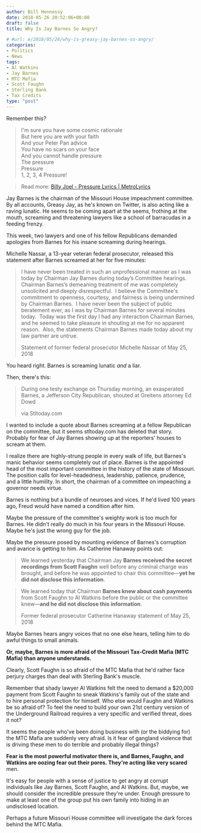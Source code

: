 ```yaml
---
author: Bill Hennessy
date: 2018-05-26 20:52:06+00:00
draft: false
title: Why Is Jay Barnes So Angry?

# #url: e/2018/05/26/why-is-greasy-jay-barnes-so-angry/
categories:
- Politics
- News
tags:
- Al Watkins
- Jay Barnes
- MTC Mafia
- Scott Faughn
- Sterling Bank
- Tax Credits
type: "post"
---
```





Remember this?







> 

> 
> I'm sure you have some cosmic rationale  
But here you are with your faith  
And your Peter Pan advice  
You have no scars on your face  
And you cannot handle pressure  
The pressure  
Pressure  
1, 2, 3, 4 Pressure!  
  

> 
> Read more: [Billy Joel - Pressure Lyrics | MetroLyrics](https://www.metrolyrics.com/pressure-lyrics-billy-joel.html#ixzz5GdmHNfT0) 







Jay Barnes is the chairman of the Missouri House impeachment committee. By all accounts, Greasy Jay, as he's known on Twitter, is also acting like a raving lunatic. He seems to be coming apart at the seems, frothing at the mouth, screaming and threatening lawyers like a school of barracudas in a feeding frenzy.







This week, two lawyers and one of his fellow Republicans demanded apologies from Barnes for his insane screaming during hearings.







Michelle Nassar, a 13-year veteran federal prosecutor, released this statement after Barnes screamed at her for five minutes:







> 

> 
> I have never been treated in such an unprofessional manner as I was today by Chairman Jay Barnes during today’s Committee hearings. Chairman Barnes’s demeaning treatment of me was completely unsolicited and deeply disrespectful.  I believe the Committee's commitment to openness, courtesy, and fairness is being undermined by Chairman Barnes.  I have never been the subject of public beratement ever, as I was by Chairman Barnes for several minutes today.  Today was the first day I had any interaction Chairman Barnes, and he seemed to take pleasure in shouting at me for no apparent reason.  Also, the statements Chairman Barnes made today about my law partner are untrue.
> 
> Statement of former federal prosecutor Michelle Nassar of May 25, 2018







You heard right. Barnes is screaming lunatic *and* a liar. 







Then, there's this:







> 

> 
> During one testy exchange on Thursday morning, an exasperated Barnes, a Jefferson City Republican, shouted at Greitens attorney Ed Dowd
> 
> via Stltoday.com







I wanted to include a quote about Barnes screaming at a fellow Republican on the committee, but it seems stltoday.com has deleted that story. Probably for fear of Jay Barnes showing up at the reporters' houses to scream at them.







I realize there are highly-strung people in every walk of life, but Barnes's manic behavior seems completely out of place. Barnes is the appointed head of the most important committee in the history of the state of Missouri. The position calls for level-headedness, leadership, patience, prudence, and a little humility. In short, the chairman of a committee on impeaching a governor needs virtue.







Barnes is nothing but a bundle of neuroses and vices. If he'd lived 100 years ago, Freud would have named a condition after him.







Maybe the pressure of the committee's weighty work is too much for Barnes. He didn't really do much in his four years in the Missouri House. Maybe he's just the wrong guy for the job. 







Maybe the pressure posed by mounting evidence of Barnes's corruption and avarice is getting to him. As Catherine Hanaway points out:







> 

> 
> We learned yesterday that Chairman Jay **Barnes received the secret recordings from Scott Faughn** well before any criminal charge was brought, and before he was appointed to chair this committee—**yet he did not disclose this information**.
> 
> 

> 
> We learned today that Chairman **Barnes knew about cash payments** from Scott Faughn to Al Watkins before the public or the committee knew—**and he did not disclose this information**.
> 
> Former federal prosecutor Catherine Hanaway statement of May 25, 2018







Maybe Barnes hears angry voices that no one else hears, telling him to do awful things to small animals. 







**Or, maybe, Barnes is more afraid of the Missouri Tax-Credit Mafia (MTC Mafia) than anyone understands.**







Clearly, Scott Faughn is so afraid of the MTC Mafia that he'd rather face perjury charges than deal with Sterling Bank's muscle.







Remember that shady lawyer Al Watkins felt the need to demand a $20,000 payment from Scott Faughn to sneak Watkins's family out of the state and to hire personal protection for himself. Who else would Faughn and Watkins be so afraid of? To feel the need to build your own
21st century version of the Underground Railroad requires a very specific and verified threat, does it not?







It seems the people who've been doing business with (or the
biddying for) the MTC Mafia are suddenly very afraid. Is it fear of gangland violence that is driving these men to do terrible and probably illegal things?







**Fear is the most powerful motivator there is, and Barnes, Faughn, and Watkins are oozing fear out their pores. They're acting like very scared** men.







It's easy for people with a sense of justice to get angry at corrupt individuals like Jay Barnes, Scott Faughn, and Al Watkins. But, maybe, we should consider the incredible pressure they're under. Enough pressure to make at least one of the group put his own family into hiding in an undisclosed location.







Perhaps a future Missouri House committee will investigate the dark forces behind the MTC Mafia.



